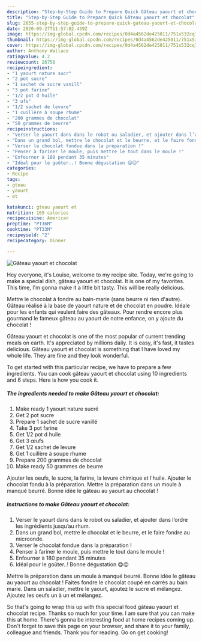 ```yaml
---
description: "Step-by-Step Guide to Prepare Quick Gâteau yaourt et chocolat"
title: "Step-by-Step Guide to Prepare Quick Gâteau yaourt et chocolat"
slug: 2855-step-by-step-guide-to-prepare-quick-gateau-yaourt-et-chocolat
date: 2020-09-27T11:57:02.439Z
image: https://img-global.cpcdn.com/recipes/0d4a4562de425011/751x532cq70/gateau-yaourt-et-chocolat-photo-principale-de-la-recette.jpg
thumbnail: https://img-global.cpcdn.com/recipes/0d4a4562de425011/751x532cq70/gateau-yaourt-et-chocolat-photo-principale-de-la-recette.jpg
cover: https://img-global.cpcdn.com/recipes/0d4a4562de425011/751x532cq70/gateau-yaourt-et-chocolat-photo-principale-de-la-recette.jpg
author: Anthony Wallace
ratingvalue: 4.2
reviewcount: 26758
recipeingredient:
- "1 yaourt nature sucr"
- "2 pot sucre"
- "1 sachet de sucre vanill"
- "3 pot farine"
- "1/2 pot d huile"
- "3 ufs"
- "1/2 sachet de levure"
- "1 cuillère à soupe rhume"
- "200 grammes de chocolat"
- "50 grammes de beurre"
recipeinstructions:
- "Verser le yaourt dans dans le robot ou saladier, et ajouter dans l’ordre les ingrédients jusqu’au rhum."
- "Dans un grand bol, mettre le chocolat et le beurre, et le faire fondre au microonde."
- "Verser le chocolat fondue dans la préparation !"
- "Penser à fariner le moule, puis mettre le tout dans le moule !"
- "Enfourner à 180 pendant 35 minutes"
- "Idéal pour le goûter..! Bonne dégustation 😋😉"
categories:
- Recipe
tags:
- gteau
- yaourt
- et

katakunci: gteau yaourt et 
nutrition: 169 calories
recipecuisine: American
preptime: "PT36M"
cooktime: "PT33M"
recipeyield: "2"
recipecategory: Dinner

---
```



![Gâteau yaourt et chocolat](https://img-global.cpcdn.com/recipes/0d4a4562de425011/751x532cq70/gateau-yaourt-et-chocolat-photo-principale-de-la-recette.jpg)

Hey everyone, it's Louise, welcome to my recipe site. Today, we're going to make a special dish, gâteau yaourt et chocolat. It is one of my favorites. This time, I'm gonna make it a little bit tasty. This will be really delicious.

Mettre le chocolat à fondre au bain-marie (sans beurre ni rien d&#39;autre). Gâteau réalisé à la base de yaourt nature et de chocolat en poudre. Idéale pour les enfants qui veulent faire des gâteaux. Pour rendre encore plus gourmand le fameux gâteau au yaourt de notre enfance, on y ajoute du chocolat !

Gâteau yaourt et chocolat is one of the most popular of current trending meals on earth. It's appreciated by millions daily. It is easy, it's fast, it tastes delicious. Gâteau yaourt et chocolat is something that I have loved my whole life. They are fine and they look wonderful.


To get started with this particular recipe, we have to prepare a few ingredients. You can cook gâteau yaourt et chocolat using 10 ingredients and 6 steps. Here is how you cook it.

<!--inarticleads1-->

##### The ingredients needed to make Gâteau yaourt et chocolat:

1. Make ready 1 yaourt nature sucré
1. Get 2 pot sucre
1. Prepare 1 sachet de sucre vanillé
1. Take 3 pot farine
1. Get 1/2 pot d huile
1. Get 3 œufs
1. Get 1/2 sachet de levure
1. Get 1 cuillère à soupe rhume
1. Prepare 200 grammes de chocolat
1. Make ready 50 grammes de beurre


Ajouter les oeufs, le sucre, la farine, la levure chimique et l&#39;huile. Ajouter le chocolat fondu à la préparation. Mettre la préparation dans un moule à manqué beurré. Bonne idée le gâteau au yaourt au chocolat ! 

<!--inarticleads2-->

##### Instructions to make Gâteau yaourt et chocolat:

1. Verser le yaourt dans dans le robot ou saladier, et ajouter dans l’ordre les ingrédients jusqu’au rhum.
1. Dans un grand bol, mettre le chocolat et le beurre, et le faire fondre au microonde.
1. Verser le chocolat fondue dans la préparation !
1. Penser à fariner le moule, puis mettre le tout dans le moule !
1. Enfourner à 180 pendant 35 minutes
1. Idéal pour le goûter..! Bonne dégustation 😋😉


Mettre la préparation dans un moule à manqué beurré. Bonne idée le gâteau au yaourt au chocolat ! Faites fondre le chocolat coupé en carrés au bain marie. Dans un saladier, mettre le yaourt, ajoutez le sucre et mélangez. Ajoutez les oeufs un à un et mélangez. 

So that's going to wrap this up with this special food gâteau yaourt et chocolat recipe. Thanks so much for your time. I am sure that you can make this at home. There's gonna be interesting food at home recipes coming up. Don't forget to save this page on your browser, and share it to your family, colleague and friends. Thank you for reading. Go on get cooking!
